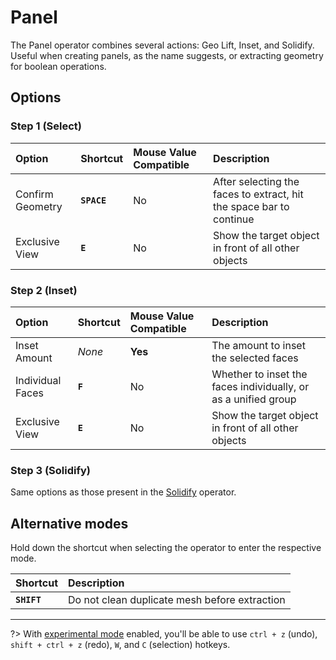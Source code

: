 # Panel

The Panel operator combines several actions: Geo Lift, Inset, and Solidify. Useful when creating panels, as the name suggests, or extracting geometry for boolean operations.

[](../_media/panel.mp4 ':include')

## Options

### Step 1 (Select)
| Option | Shortcut | Mouse Value Compatible | Description |
| :--- | :--- | :--- | :--- |
| Confirm Geometry | **`SPACE`** | No | After selecting the faces to extract, hit the space bar to continue |
| Exclusive View | **`E`** | No | Show the target object in front of all other objects |

### Step 2 (Inset)
| Option | Shortcut | Mouse Value Compatible | Description |
| :--- | :--- | :--- | :--- |
| Inset Amount | _None_ | **Yes** | The amount to inset the selected faces |
| Individual Faces | **`F`** | No | Whether to inset the faces individually, or as a unified group |
| Exclusive View | **`E`** | No | Show the target object in front of all other objects |

### Step 3 (Solidify)
Same options as those present in the [Solidify](/extrusion/solidify) operator.

## Alternative modes

Hold down the shortcut when selecting the operator to enter the respective mode.

| Shortcut | Description |
| :--- | :--- |
| **`SHIFT`** | Do not clean duplicate mesh before extraction |

---

?> With [experimental mode](/getting-started/preferences) enabled, you'll be able to use `ctrl + z` (undo), `shift + ctrl + z` (redo), `W`, and `C` (selection) hotkeys.
